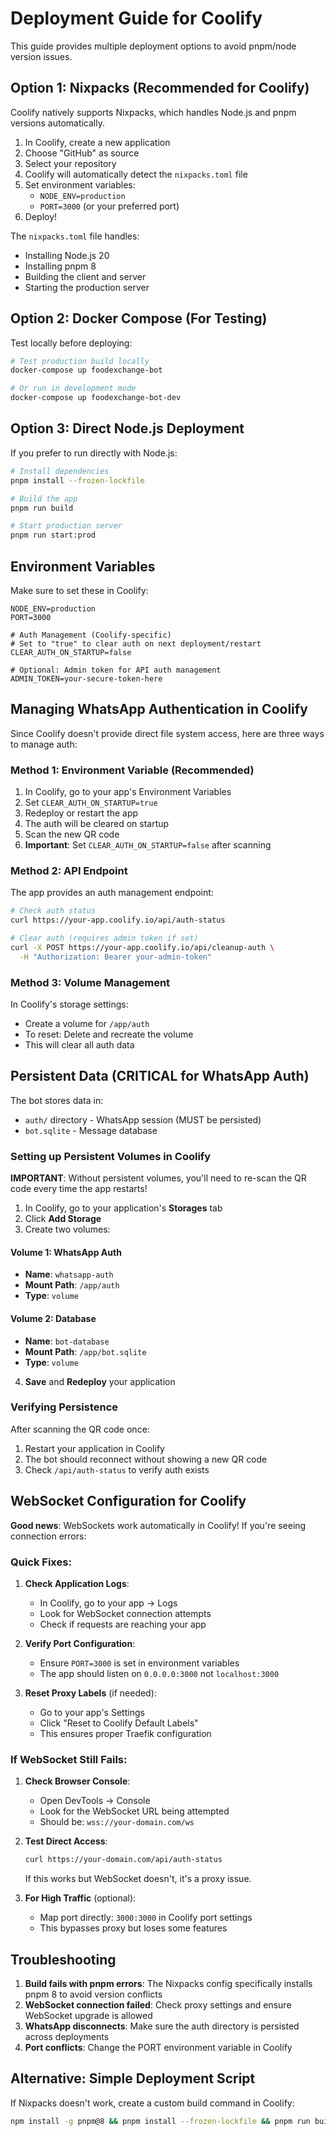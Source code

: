 # Deployment Guide for Coolify

This guide provides multiple deployment options to avoid pnpm/node version issues.

## Option 1: Nixpacks (Recommended for Coolify)

Coolify natively supports Nixpacks, which handles Node.js and pnpm versions automatically.

1. In Coolify, create a new application
2. Choose "GitHub" as source
3. Select your repository
4. Coolify will automatically detect the `nixpacks.toml` file
5. Set environment variables:
   - `NODE_ENV=production`
   - `PORT=3000` (or your preferred port)
6. Deploy!

The `nixpacks.toml` file handles:
- Installing Node.js 20
- Installing pnpm 8
- Building the client and server
- Starting the production server

## Option 2: Docker Compose (For Testing)

Test locally before deploying:

```bash
# Test production build locally
docker-compose up foodexchange-bot

# Or run in development mode
docker-compose up foodexchange-bot-dev
```

## Option 3: Direct Node.js Deployment

If you prefer to run directly with Node.js:

```bash
# Install dependencies
pnpm install --frozen-lockfile

# Build the app
pnpm run build

# Start production server
pnpm run start:prod
```

## Environment Variables

Make sure to set these in Coolify:

```env
NODE_ENV=production
PORT=3000

# Auth Management (Coolify-specific)
# Set to "true" to clear auth on next deployment/restart
CLEAR_AUTH_ON_STARTUP=false

# Optional: Admin token for API auth management
ADMIN_TOKEN=your-secure-token-here
```

## Managing WhatsApp Authentication in Coolify

Since Coolify doesn't provide direct file system access, here are three ways to manage auth:

### Method 1: Environment Variable (Recommended)
1. In Coolify, go to your app's Environment Variables
2. Set `CLEAR_AUTH_ON_STARTUP=true`
3. Redeploy or restart the app
4. The auth will be cleared on startup
5. Scan the new QR code
6. **Important**: Set `CLEAR_AUTH_ON_STARTUP=false` after scanning

### Method 2: API Endpoint
The app provides an auth management endpoint:

```bash
# Check auth status
curl https://your-app.coolify.io/api/auth-status

# Clear auth (requires admin token if set)
curl -X POST https://your-app.coolify.io/api/cleanup-auth \
  -H "Authorization: Bearer your-admin-token"
```

### Method 3: Volume Management
In Coolify's storage settings:
- Create a volume for `/app/auth`
- To reset: Delete and recreate the volume
- This will clear all auth data

## Persistent Data (CRITICAL for WhatsApp Auth)

The bot stores data in:
- `auth/` directory - WhatsApp session (MUST be persisted)
- `bot.sqlite` - Message database

### Setting up Persistent Volumes in Coolify

**IMPORTANT**: Without persistent volumes, you'll need to re-scan the QR code every time the app restarts!

1. In Coolify, go to your application's **Storages** tab
2. Click **Add Storage**
3. Create two volumes:

#### Volume 1: WhatsApp Auth
- **Name**: `whatsapp-auth`
- **Mount Path**: `/app/auth`
- **Type**: `volume`

#### Volume 2: Database
- **Name**: `bot-database`  
- **Mount Path**: `/app/bot.sqlite`
- **Type**: `volume`

4. **Save** and **Redeploy** your application

### Verifying Persistence

After scanning the QR code once:
1. Restart your application in Coolify
2. The bot should reconnect without showing a new QR code
3. Check `/api/auth-status` to verify auth exists

## WebSocket Configuration for Coolify

**Good news**: WebSockets work automatically in Coolify! If you're seeing connection errors:

### Quick Fixes:

1. **Check Application Logs**:
   - In Coolify, go to your app → Logs
   - Look for WebSocket connection attempts
   - Check if requests are reaching your app

2. **Verify Port Configuration**:
   - Ensure `PORT=3000` is set in environment variables
   - The app should listen on `0.0.0.0:3000` not `localhost:3000`

3. **Reset Proxy Labels** (if needed):
   - Go to your app's Settings
   - Click "Reset to Coolify Default Labels"
   - This ensures proper Traefik configuration

### If WebSocket Still Fails:

1. **Check Browser Console**:
   - Open DevTools → Console
   - Look for the WebSocket URL being attempted
   - Should be: `wss://your-domain.com/ws`

2. **Test Direct Access**:
   ```bash
   curl https://your-domain.com/api/auth-status
   ```
   If this works but WebSocket doesn't, it's a proxy issue.

3. **For High Traffic** (optional):
   - Map port directly: `3000:3000` in Coolify port settings
   - This bypasses proxy but loses some features

## Troubleshooting

1. **Build fails with pnpm errors**: The Nixpacks config specifically installs pnpm 8 to avoid version conflicts
2. **WebSocket connection failed**: Check proxy settings and ensure WebSocket upgrade is allowed
2. **WhatsApp disconnects**: Make sure the auth directory is persisted across deployments
3. **Port conflicts**: Change the PORT environment variable in Coolify

## Alternative: Simple Deployment Script

If Nixpacks doesn't work, create a custom build command in Coolify:

```bash
npm install -g pnpm@8 && pnpm install --frozen-lockfile && pnpm run build && pnpm run start:prod
```